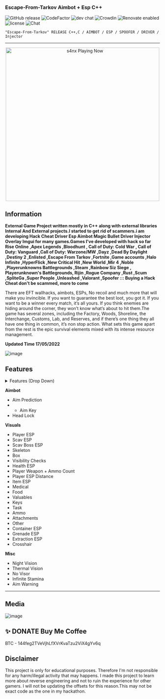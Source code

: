 ###  Escape-From-Tarkov Aimbot + Esp C++ 
![GitHub release](https://img.shields.io/github/release/ppy/osu.svg)
![CodeFactor](https://www.codefactor.io/repository/github/ppy/osu/badge)
![dev chat](https://discordapp.com/api/guilds/188630481301012481/widget.png?style=shield)
![Crowdin](https://d322cqt584bo4o.cloudfront.net/osu-web/localized.svg)
![Renovate enabled](https://img.shields.io/badge/renovate-enabled-brightgreen.svg)
![license](https://img.shields.io/github/license/mashape/apistatus.svg)
![Chat](https://badges.gitter.im/awesome-twitter-bots/Lobby.svg)

```sh-session
"Escape-From-Tarkov" RELEASE C++,C / AIMBOT / ESP / SPOOFER / DRIVER / Injector
```
***
<p align="center">
   <img src="https://readme-spotify-status-rho.vercel.app/api/run-spotify-status.py" alt="s4nx Playing Now" width="500" />
<p align="center">

## Information
**External Game Project written mostly in C++ along with external libraries Internal And External projects.I started to get rid of scammers.i am developing Hack Cheat Driver Esp Aimbot Magic Bullet Driver Injector Overlay Imgui for many games.Games I've developed with hack so far Rise Online ,Apex Legends ,Bloodhunt , Call of Duty: Cold War , Call of Duty: Vanguard ,Call of Duty: Warzone/MW ,Dayz ,Dead By Daylight ,Destiny 2 ,Enlisted ,Escape From Tarkov ,Fortnite ,Game accounts ,Halo Infinite ,HyperFlick ,New Critical Hit ,New World ,Mir 4 ,Noble ,Playerunknowns Battlegrounds ,Steam ,Rainbow Siz Siege , Playerunknown's Battlegrounds, Rijin ,Rogue Company ,Rust ,Scum ,SpliteGa ,Super People ,Unleashed ,Valorant ,Spoofer ::: Buying a Hack Cheat don't be scammed, more to come**

There are EFT wallhacks, aimbots, ESPs, No recoil and much more that will make you invincible. If you want to guarantee the best loot, you got it. If you want to be a winner every match, it’s all yours. If you think enemies are hiding around the corner, they won’t know what’s about to hit them.The game has several zones, including the Factory, Woods, Shoreline, the Interchange, Customs, Lab, and Reserves, and if there’s one thing they all have one thing in common, it’s non stop action. What sets this game apart from the rest is the epic survival elements mixed with its intense resource management. 

**Updated Time 17/05/2022**



![image](https://user-images.githubusercontent.com/105746452/169082235-b00ad770-64af-42df-af89-4cc08dc95c44.png)
## Features
<details>
<summary>Features (Drop Down)</summary>
  
* **AIMBOT**
  
* **ESP**
  
* **SPOOFER** 

* **DRIVER**

*  **INJECTOR**
  </details>

**Aimbot**

* Aim Prediction
* * Aim Key
* Head Lock

**Visuals**

* Player ESP
* Scav ESP
* Scav Boss ESP
* Skeleton
* Box
* Visibility Checks
* Health ESP
* Player Weapon + Ammo Count
* Player ESP Distance
* Item ESP
* Medical
* Food
* Valuables
* Keys
* Task
* Ammo
* Attachments
* Other
* Container ESP
* Grenade ESP
* Extraction ESP
* Crosshair
   
**Misc**

* Night Vision
* Thermal Vision
* No Visor
* Infinite Stamina
* Aim Warning
***

## Media 
![image](https://user-images.githubusercontent.com/105746452/169082190-94ac83d4-7d45-485c-b1df-3f785d90462d.png)


## ✨ DONATE Buy Me Coffee

BTC - 144feg2TVeVjhLfXVrKvaTzu2ViX4gYv6q


## Disclaimer
This project is only for educational purposes. Therefore I'm not responsible for any harm/illegal activity that may happens. I made this project to learn more about reverse engineering and not to ruin the experience for other gamers. I will not be updating the offsets for this reason.This may not be exact code as the one in my hackathon.

